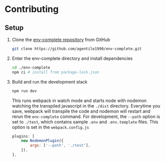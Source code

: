 # Contributing

## Setup

1. Clone the [env-complete repository](https://github.com/agentile1990/env-complete) from GitHub
    ``` bash
    git clone https://github.com/agentile1990/env-complete.git
    ```
1. Enter the env-complete directory and install dependencies
    ``` bash
    cd ./env-complete 
    npm ci # install from package-lock.json
    ```
1. Build and run the development stack
    ``` bash
    npm run dev
    ```
    This runs webpack in watch mode and starts node with nodemon watching the transpiled javascript in the `./dist` directory. Everytime you save, webpack will transpile the code and nodemon will restart and rerun the `env-complete` command. For development, the `--path` option is set to `./test`, which contains sample `.env` and `.env.template` files. This option is set in the `webpack.config.js`

    ``` javascript
    plugins: [
        new NodemonPlugin({
            args: ['--path', './test'],
        }),
    ],
    ```
